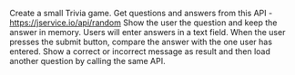 Create a small Trivia game.
Get questions and answers from this API - https://jservice.io/api/random
Show the user the question and keep the answer in memory. Users will enter answers in a text field.
When the user presses the submit button, compare the answer with the one user has entered.
Show a correct or incorrect message as result and then load another question by calling the same API.

